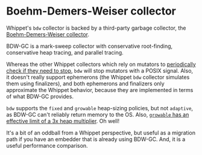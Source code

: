 # Boehm-Demers-Weiser collector

Whippet's `bdw` collector is backed by a third-party garbage collector,
the [Boehm-Demers-Weiser collector](https://github.com/ivmai/bdwgc).

BDW-GC is a mark-sweep collector with conservative root-finding,
conservative heap tracing, and parallel tracing.

Whereas the other Whippet collectors which rely on mutators to
[periodically check if they need to
stop](https://github.com/wingo/whippet/blob/main/doc/manual.md#safepoints),
`bdw` will stop mutators with a POSIX signal.  Also, it doesn't really
support ephemerons (the Whippet `bdw` collector simulates them using
finalizers), and both ephemerons and finalizers only approximate the
Whippet behavior, because they are implemented in terms of what BDW-GC
provides.

`bdw` supports the `fixed` and `growable` heap-sizing policies, but not
`adaptive`, as BDW-GC can't reliably return memory to the OS.  Also,
[`growable` has an effective limit of a 3x heap
multiplier](https://github.com/wingo/whippet/blob/main/src/bdw.c#L478).
Oh well!

It's a bit of an oddball from a Whippet perspective, but useful as a
migration path if you have an embedder that is already using BDW-GC.
And, it is a useful performance comparison.
